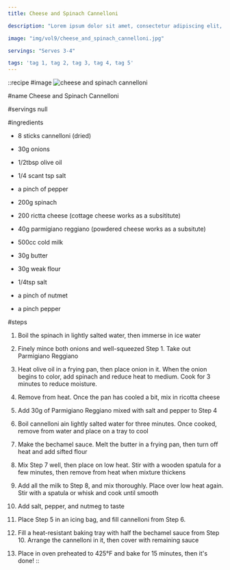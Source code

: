 ```yaml
---
title: Cheese and Spinach Cannelloni

description: "Lorem ipsum dolor sit amet, consectetur adipiscing elit, sed do eiusmod tempor incididunt ut labore et dolore magna aliqua. Tincidunt eget nullam non nisi est sit amet facilisis."

image: "img/vol9/cheese_and_spinach_cannelloni.jpg"

servings: "Serves 3-4"

tags: 'tag 1, tag 2, tag 3, tag 4, tag 5'
---
```


::recipe
#image
![cheese and spinach cannelloni](/img/vol9/cheese_and_spinach_cannelloni.jpg)

#name
Cheese and Spinach Cannelloni

#servings
null

#ingredients
- 8 sticks cannelloni (dried)
- 30g onions
- 1/2tbsp olive oil
- 1/4 scant tsp salt
- a pinch of pepper
- 200g spinach
- 200 rictta cheese (cottage cheese works as a subsititute)
- 40g parmigiano reggiano (powdered cheese works as a subsitute)

- 500cc cold milk
- 30g butter
- 30g weak flour
- 1/4tsp salt
- a pinch of nutmet
- a pinch pepper


#steps
1. Boil the spinach in lightly salted water, then immerse in ice water

2. Finely mince both onions and well-squeezed Step 1. Take out Parmigiano Reggiano

3. Heat olive oil in a frying pan, then place onion in it. When the onion begins to color, add spinach and reduce heat to medium. Cook for 3 minutes to reduce moisture.

4. Remove from heat. Once the pan has cooled a bit, mix in ricotta cheese

5. Add 30g of Parmigiano Reggiano mixed with salt and pepper to Step 4

6. Boil cannelloni ain lightly salted water for three minutes. Once cooked, remove from water and place on a tray to cool

7. Make the bechamel sauce. Melt the butter in a frying pan, then turn off heat and add sifted flour

8. Mix Step 7 well, then place on low heat. Stir with a wooden spatula for a few minutes, then remove from heat when mixture thickens

9. Add all the milk to Step 8, and mix thoroughly. Place over low heat again. Stir with a spatula or whisk and cook until smooth

10. Add salt, pepper, and nutmeg to taste

11. Place Step 5 in an icing bag, and fill cannelloni from Step 6.

12. Fill a heat-resistant baking tray with half the bechamel sauce from Step 10. Arrange the cannelloni in it, then cover with remaining sauce

13. Place in oven preheated to 425°F and bake for 15 minutes, then it's done!
::
